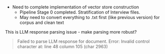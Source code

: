 
* Need to complete implementation of vector store construction
  * Pipeline Stage 0 completed.  Stratification of Interview files.
  * May need to convert everything to .txt first (like previous version) for corpus and clean text

This is LLM response parsing issue - make parsing more robust?
  > Failed to parse LLM response for document. Error: Invalid control character at: line 48 column 105 (char 2963) 